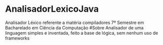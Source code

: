 # AnalisadorLexicoJava
Analisador Léxico referente a matéria compiladores 7º Semestre em Bacharelado em Ciência da Computação
#Sobre
Analisador de uma linguagem simples e inventada, feito a base de lógica, sem nenhum uso de frameworks
